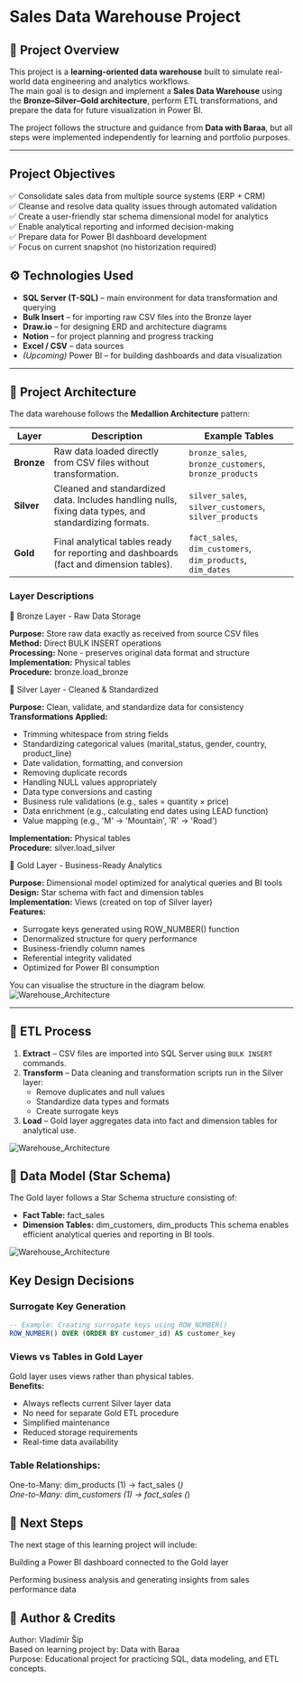# Sales Data Warehouse Project

## 📘 Project Overview
This project is a **learning-oriented data warehouse** built to simulate real-world data engineering and analytics workflows.  
The main goal is to design and implement a **Sales Data Warehouse** using the **Bronze–Silver–Gold architecture**, perform ETL transformations, and prepare the data for future visualization in Power BI.

The project follows the structure and guidance from **Data with Baraa**, but all steps were implemented independently for learning and portfolio purposes.

---
## Project Objectives

✅ Consolidate sales data from multiple source systems (ERP + CRM)  
✅ Cleanse and resolve data quality issues through automated validation  
✅ Create a user-friendly star schema dimensional model for analytics  
✅ Enable analytical reporting and informed decision-making  
✅ Prepare data for Power BI dashboard development  
✅ Focus on current snapshot (no historization required)  

## ⚙️ Technologies Used
- **SQL Server (T-SQL)** – main environment for data transformation and querying  
- **Bulk Insert** – for importing raw CSV files into the Bronze layer  
- **Draw.io** – for designing ERD and architecture diagrams  
- **Notion** – for project planning and progress tracking  
- **Excel / CSV** – data sources  
- *(Upcoming)* Power BI – for building dashboards and data visualization  

---

## 🧱 Project Architecture

The data warehouse follows the **Medallion Architecture** pattern:

| Layer | Description | Example Tables |
|--------|--------------|----------------|
| **Bronze** | Raw data loaded directly from CSV files without transformation. | `bronze_sales`, `bronze_customers`, `bronze_products` |
| **Silver** | Cleaned and standardized data. Includes handling nulls, fixing data types, and standardizing formats. | `silver_sales`, `silver_customers`, `silver_products` |
| **Gold** | Final analytical tables ready for reporting and dashboards (fact and dimension tables). | `fact_sales`, `dim_customers`, `dim_products`, `dim_dates` |

### Layer Descriptions  
🥉 Bronze Layer - Raw Data Storage  

**Purpose:** Store raw data exactly as received from source CSV files  
**Method:** Direct BULK INSERT operations  
**Processing:** None - preserves original data format and structure  
**Implementation:** Physical tables  
**Procedure:** bronze.load_bronze  

🥈 Silver Layer - Cleaned & Standardized  

**Purpose:** Clean, validate, and standardize data for consistency
**Transformations Applied:**  

- Trimming whitespace from string fields  
- Standardizing categorical values (marital_status, gender, country, product_line)  
- Date validation, formatting, and conversion  
- Removing duplicate records  
- Handling NULL values appropriately  
- Data type conversions and casting  
- Business rule validations (e.g., sales = quantity × price)  
- Data enrichment (e.g., calculating end dates using LEAD function)  
- Value mapping (e.g., 'M' → 'Mountain', 'R' → 'Road')  


**Implementation:** Physical tables  
**Procedure:** silver.load_silver  

🥇 Gold Layer - Business-Ready Analytics  

**Purpose:** Dimensional model optimized for analytical queries and BI tools  
**Design:** Star schema with fact and dimension tables  
**Implementation:** Views (created on top of Silver layer)  
**Features:**  

- Surrogate keys generated using ROW_NUMBER() function  
- Denormalized structure for query performance  
- Business-friendly column names  
- Referential integrity validated  
- Optimized for Power BI consumption  

You can visualise the structure in the diagram below.  
![Warehouse_Architecture](docs/Warehouse_Architecture.png)

---

## 🔄 ETL Process

1. **Extract** – CSV files are imported into SQL Server using `BULK INSERT` commands.  
2. **Transform** – Data cleaning and transformation scripts run in the Silver layer:
   - Remove duplicates and null values  
   - Standardize data types and formats  
   - Create surrogate keys  
3. **Load** – Gold layer aggregates data into fact and dimension tables for analytical use.

![Warehouse_Architecture](docs/Data_Flow_Diagram.png)


## 🧩 Data Model (Star Schema)

The Gold layer follows a Star Schema structure consisting of:
- **Fact Table:** fact_sales
- **Dimension Tables:** dim_customers, dim_products
This schema enables efficient analytical queries and reporting in BI tools.

![Warehouse_Architecture](docs/Data_Model.png)

## Key Design Decisions  
### Surrogate Key Generation
```sql
-- Example: Creating surrogate keys using ROW_NUMBER()
ROW_NUMBER() OVER (ORDER BY customer_id) AS customer_key
```
### Views vs Tables in Gold Layer  

Gold layer uses views rather than physical tables.  
**Benefits:**

  - Always reflects current Silver layer data  
  - No need for separate Gold ETL procedure  
  - Simplified maintenance  
  - Reduced storage requirements  
  - Real-time data availability  

### Table Relationships:

One-to-Many: dim_products (1) → fact_sales (*)  
One-to-Many: dim_customers (1) → fact_sales (*)

## 🚀 Next Steps  

The next stage of this learning project will include:  

Building a Power BI dashboard connected to the Gold layer  

Performing business analysis and generating insights from sales performance data  

## 👤 Author & Credits

Author: Vladimír Šíp  
Based on learning project by: Data with Baraa  
Purpose: Educational project for practicing SQL, data modeling, and ETL concepts.  

